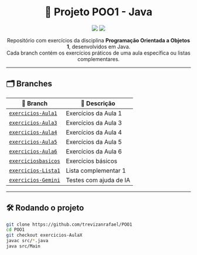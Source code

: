 <h1 align="center">🧠 Projeto POO1 - Java</h1>

<p align="center">
  <img src="https://img.shields.io/badge/Java-POO1-red?style=for-the-badge&logo=java" />
  <img src="https://img.shields.io/badge/progresso-aulas📚-blueviolet?style=for-the-badge" />
</p>

<p align="center">
  Repositório com exercícios da disciplina <strong>Programação Orientada a Objetos 1</strong>, desenvolvidos em Java. <br/>
  Cada branch contém os exercícios práticos de uma aula específica ou listas complementares.
</p>

---

## 🗂️ Branches

<div align="center">

| 📂 Branch | 📝 Descrição |
|----------|--------------|
| [`exercicios-Aula1`](https://github.com/trevizanrafael/POO1/tree/exercicios-Aula1) | Exercícios da Aula 1 |
| [`exercicios-Aula3`](https://github.com/trevizanrafael/POO1/tree/exercicios-Aula3) | Exercícios da Aula 3 |
| [`exercicios-Aula4`](https://github.com/trevizanrafael/POO1/tree/exercicios-Aula4) | Exercícios da Aula 4 |
| [`exercicios-Aula5`](https://github.com/trevizanrafael/POO1/tree/exercicios-Aula5) | Exercícios da Aula 5 |
| [`exercicios-Aula6`](https://github.com/trevizanrafael/POO1/tree/exercicios-Aula6) | Exercícios da Aula 6 |
| [`exerciciosbasicos`](https://github.com/trevizanrafael/POO1/tree/exerciciosbasicos) | Exercícios básicos |
| [`exercicios-Lista1`](https://github.com/trevizanrafael/POO1/tree/exercicios-Lista1) | Lista complementar 1 |
| [`exercicios-Gemini`](https://github.com/trevizanrafael/POO1/tree/exercicios-Gemini) | Testes com ajuda de IA |

</div>

---

## 🛠️ Rodando o projeto

```bash
git clone https://github.com/trevizanrafael/POO1
cd POO1
git checkout exercicios-AulaX
javac src/*.java
java src/Main

